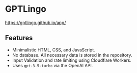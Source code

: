 # GPTLingo

https://gptlingo.github.io/app/

## Features

- Minimalistic HTML, CSS, and JavaScript.
- No database. All necessary data is stored in the repository.
- Input Validation and rate limiting using Cloudflare Workers.
- Uses `gpt-3.5-turbo` via the OpenAI API.
